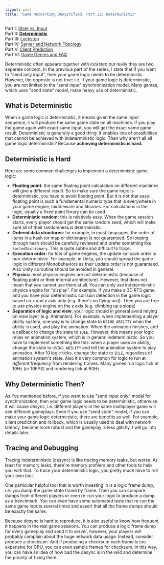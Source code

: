 ```yaml
---
layout: post
title: "Game Networking Demystified, Part II: Deterministic"
---
```


Part I: [State vs. Input](https://ruoyusun.com/2019/03/28/game-networking-1.html)  
Part II: [**Deterministic**](https://ruoyusun.com/2019/03/29/game-networking-2.html)  
Part III: [Lockstep](https://ruoyusun.com/2019/04/06/game-networking-3.html)  
Part IV: [Server and Network Topology](https://ruoyusun.com/2019/04/07/game-networking-4.html)  
Part V: [Client Prediction](https://ruoyusun.com/2019/09/21/game-networking-5.html)  
Part VI: [Game Genres and FAQ](https://ruoyusun.com/2019/09/30/game-networking-6.html)  

Deterministic often appears together with *lockstep* but really they are two separate concept. In the previous part of the series, I state that if you want to "send only input", then your game logic needs to be deterministic. However, the opposite is not true: i.e. if your game logic is deterministic, you are not limited to the "send input" synchronization model. Many games, which uses "send state" model, make heavy use of deterministic.

## What is Deterministic

When a game logic is deterministic, it means given the same input sequence, it will produce the same game state on all machines. If you play the game again with exact same input, you will get the exact same game result. Deterministic is generally a good thing: it enables lots of possibilities that cannot be achieved with indeterministic logic. Then why aren't all all game logic deterministic? Because **achieving deterministic is hard.**

## Deterministic is Hard

Here are some common challenges to implement a deterministic game logic:

- **Floating point:** the same floating point calculation on different machines will give a different result. So to make sure the game logic is deterministic, you have to avoid floating point. But it is not that easy: floating point is such a fundamental numeric type that is everywhere in your game engine, middleware and libraries. For calculations in the logic, usually a fixed point library can be used.
- **Deterministic random:** this is relatively easy. When the game session starts, every player should get the same random seed, which will make sure all of their randomness is deterministic.
- **Ordered data structures:** for example, in most languages, the order of items in a hash (or map or dictionary) is not guaranteed. So looping through hash should be carefully reviewed and prefer something like `SortedDictionary`. This is quite subtle and difficult to trace.
- **Execution order:** for lots of game engines, the update callback order is non-deterministic. For example, in Unity, you should spread the game logic in different Monobehaviors as their update order is not guaranteed. Also Unity coroutine should be avoided in general.
- **Physics:** most physics engines are not deterministic (because of floating point or their internal architecture). However, that does not mean that you cannot use them at all. You can only use indeterministic physics engine for "display". For example. If you make a 3D RTS game, and you have your deterministic collision detection in the game logic based on x and y axis only (e.g. there's no flying unit). Then you are free to use physics engine on the z axis (e.g. climbing up a slope)
- **Separation of logic and view:** your logic should in general avoid relying on view layer (e.g. Animation). For example, when implementing a player ability system, one way is to change state to `USING_ABILITY` when the ability is used, and play the animation. When the animation finishes, add a callback to change the state to `IDLE`. However, this means your logic relies on animation system, which is in general indeterministic. So you have to implement something like this: when a player uses an ability, change the state to `USING_ABILITY` and tell the animation system to play animation. After 10 logic ticks, change the state to `IDLE`, regardless of animation system's state. Also it's very common for logic to run at *different* frequency from rendering frames. Many games run logic tick at 10Hz (or 10FPS) and rendering tick at 60Hz.

## Why Deterministic Then?

As I've mentioned before, if you want to use "send input only" model for synchronization, then your game logic needs to be deterministic, otherwise it will cause desync, i.e. different players in the same multiplayer game will see different gameplays. Even if you use "send state" model, if you can make your game logic deterministic, there are benefits as well. For example, client prediction and rollback, which is usually used to deal with network latency, become more robust and the gameplay is less glitchy. I will go into details later.

## Tracing and Debugging

Tracing indeterministic (desync) is like tracing memory leaks, but worse. At least for memory leaks, there're memory profilers and other tools to help you with that. To trace your deterministic logic, you pretty much have to roll your own tool.

One particular helpful tool that is worth investing in is a logic frame dump, i.e. you dump the game state frame by frame. Then you can compare dumps from different players or even re-run your logic to produce a dump as a benchmark. You can even have some automated tests that re-run the same game inputs several times and assert that all the frame dumps should be exactly the same.

Because desync is hard to reproduce, it is also useful to know how frequent it happens in the real game sessions. You can produce a logic frame dump for every gameplay and send it to server, however, your players will probably complain about the huge network data usage. Instead, consider produce a checksum. And if producing a checksum each frame is too expensive for CPU, you can even sample frames for checksum. In this way, you can have an idea of how bad the desync is in the wild and determine the priority of fixing them.